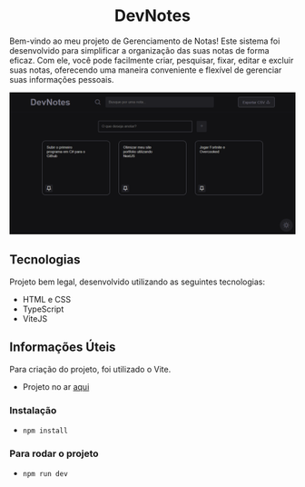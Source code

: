 <h1 align="center">DevNotes</h1>

Bem-vindo ao meu projeto de Gerenciamento de Notas! Este sistema foi desenvolvido para simplificar a organização das suas notas de forma eficaz. Com ele, você pode facilmente criar, pesquisar, fixar, editar e excluir suas notas, oferecendo uma maneira conveniente e flexível de gerenciar suas informações pessoais.

![Imagem Preview do Site](public/preview.png)
## Tecnologias
Projeto bem legal, desenvolvido utilizando as seguintes tecnologias:

- HTML e CSS
- TypeScript
- ViteJS

## Informações Úteis
Para criação do projeto, foi utilizado o Vite.
- Projeto no ar [aqui](https://devnotes-dusky.vercel.app/)

### Instalação
- `npm install`

### Para rodar o projeto
- `npm run dev`
